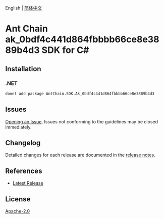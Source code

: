 English | [简体中文](README-CN.md)

# Ant Chain ak_0bdf4c441d864fbbbb66ce8e3889b4d3 SDK for C#

## Installation

### .NET

```bash
donet add package AntChain.SDK.Ak_0bdf4c441d864fbbbb66ce8e3889b4d3
```

## Issues

[Opening an Issue](https://github.com/alipay/antchain-openapi-prod-sdk/issues/new), Issues not conforming to the guidelines may be closed immediately.

## Changelog

Detailed changes for each release are documented in the [release notes](./ChangeLog.md).

## References

* [Latest Release](https://github.com/alipay/antchain-openapi-prod-sdk/)

## License

[Apache-2.0](http://www.apache.org/licenses/LICENSE-2.0)
